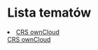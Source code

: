 <link type="text/css" rel="stylesheet" href="/docs/assets/css/style.css" />

# Lista tematów
<ls>
  <li><a href="ownCloudManual.html">CRS ownCloud</a></li>
</ls>
<a href="ownCloudManual.html">CRS ownCloud</a>


